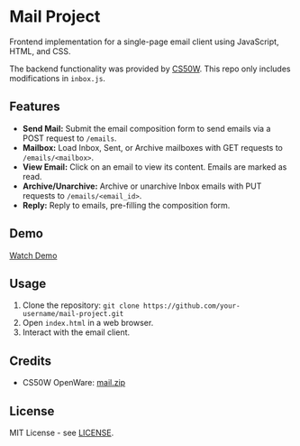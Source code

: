 # Mail Project

Frontend implementation for a single-page email client using JavaScript, HTML, and CSS.

The backend functionality was provided by [CS50W](https://cdn.cs50.net/web/2020/spring/projects/3/mail.zip). This repo only includes modifications in `inbox.js`.

## Features

- **Send Mail:** Submit the email composition form to send emails via a POST request to `/emails`.
- **Mailbox:** Load Inbox, Sent, or Archive mailboxes with GET requests to `/emails/<mailbox>`.
- **View Email:** Click on an email to view its content. Emails are marked as read.
- **Archive/Unarchive:** Archive or unarchive Inbox emails with PUT requests to `/emails/<email_id>`.
- **Reply:** Reply to emails, pre-filling the composition form.

## Demo

[Watch Demo](https://www.youtube.com/watch?v=1EW5w2AXLUk)

## Usage

1. Clone the repository: `git clone https://github.com/your-username/mail-project.git`
2. Open `index.html` in a web browser.
3. Interact with the email client.

## Credits

- CS50W OpenWare: [mail.zip](https://cdn.cs50.net/web/2020/spring/projects/3/mail.zip)

## License

MIT License - see [LICENSE](LICENSE).
